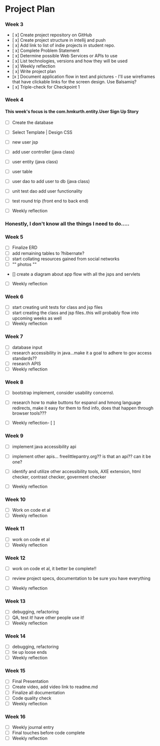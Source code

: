 # Project Plan

### Week 3
- [ x] Create project repository on GitHub
- [ x] Create project structure in intellij and push
- [ x] Add link to list of indie projects in student repo.
- [ x] Complete Problem Statement
- [ x] Determine possible Web Services or APIs to use
- [ x] List technologies, versions and how they will be used
- [ x] Weekly reflection
- [ x] Write project plan
- [x ] Document application flow in text and pictures - I'll use wireframes that have clickable links for the screen design. Use Balsamiq?
- [ x] Triple-check for Checkpoint 1

### Week 4
#### This week's focus is the com.hmkurth.entity.User Sign Up Story
- [ ] Create the database
- [ ] Select Template | Design CSS
- [ ] new user jsp
- [ ] add user controller (java class)
- [ ] user entity (java class)
- [ ] user table
- [ ] user dao to add user to db (java class)
- [ ] unit test dao add user functionality
- [ ] test round trip (front end to back end)
- [ ] Weekly reflection



### Honestly, I don't know all the things I need to do.....


### Week 5
- [ ] Finalize ERD
- [ ] add remaining tables to ?hibernate?
- [ ] start collating resources gained from social networks
- [ ] "" photos ""
- [] create a diagram about app flow with all the jsps and servlets 
- [ ] Weekly reflection


### Week 6
- [ ] start creating unit tests for class and jsp files
- [ ] start creating the class and jsp files..this will probably flow into upcoming weeks as well
- [ ] Weekly reflection

### Week 7
- [ ] database input
- [ ] research accessibility in java...make it a goal to adhere to gov access standards??
- [ ] research APIS
- [ ] Weekly reflection

### Week 8
- [ ] bootstrap implement, consider usability concerns\
- [ ] research how to make buttons for espanol and hmong language redirects,
    make it easy for them to find info, does that happen through browser tools???

- [ ] Weekly reflection- [ ] 
### Week 9
- [ ] implement java accessibility api
- [ ] implement other apis... freelittlepantry.org?? is that an api?? can it be one?

- [ ] identify and utilize other accessibility tools, AXE extension,  html checker, contrast checker, goverment checker
- [ ] Weekly reflection

### Week 10
- [ ] Work on code et al
- [ ] Weekly reflection

### Week 11
- [ ] work on code et al
- [ ] Weekly reflection

### Week 12
- [ ] work on code et al, it better be complete!!
  
- [ ] review project specs, documentation to be sure you have everything
- [ ] Weekly reflection

### Week 13

- [ ] debugging, refactoring
- [ ] QA, test it!  have other people use it!
- [ ] Weekly reflection

### Week 14
- [ ] debugging, refactoring
- [ ] tie up loose ends
- [ ] Weekly reflection

### Week 15
- [ ] Final Presentation
- [ ] Create video, add video link to readme.md
- [ ] Finalize all documentation
- [ ] Code quality check
- [ ] Weekly reflection

### Week 16
- [ ] Weekly journal entry
- [ ] Final touches before code complete 
- [ ] Weekly reflection

